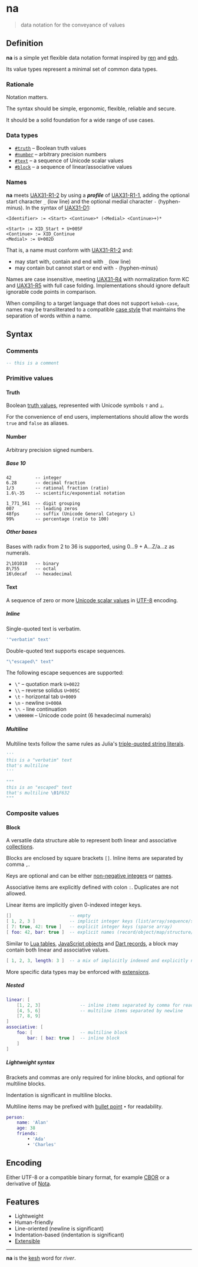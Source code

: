 # na

> data notation for the conveyance of values

## Definition

**na** is a simple yet flexible data notation format inspired by [ren](https://pointillistic.com/ren/) and [edn](https://github.com/edn-format/edn/).

Its value types represent a minimal set of common data types.

### Rationale

Notation matters.

The syntax should be simple, ergonomic, flexible, reliable and secure.

It should be a solid foundation for a wide range of use cases.

### Data types

- [`#truth`](#truth) – Boolean truth values
- [`#number`](#number) – arbitrary precision numbers
- [`#text`](#text) – a sequence of Unicode scalar values
- [`#block`](#block) – a sequence of linear/associative values

### Names

**na** meets [UAX31-R1-2](https://unicode.org/reports/tr31/#R1-2) by using a **_profile_** of [UAX31-R1-1](https://unicode.org/reports/tr31/#R1-1), adding the optional start character `_` (low line) and the optional medial character `-` (hyphen-minus). In the syntax of [UAX31-D1](https://unicode.org/reports/tr31/#D1):

    <Identifier> := <Start> <Continue>* (<Medial> <Continue>+)*

    <Start> := XID_Start + U+005F
    <Continue> := XID_Continue
    <Medial> := U+002D

That is, a name must conform with [UAX31-R1-2](https://unicode.org/reports/tr31/#R1-2) and:
- may start with, contain and end with `_` (low line)
- may contain but cannot start or end with `-` (hyphen-minus)

Names are case insensitive, meeting [UAX31-R4](https://unicode.org/reports/tr31/#R4) with normalization form KC and [UAX31-R5](https://unicode.org/reports/tr31/#R5) with full case folding. Implementations should ignore default ignorable code points in comparison.

When compiling to a target language that does not support `kebab-case`, names may be transliterated to a compatible [case style](https://en.wikipedia.org/wiki/Naming_convention_(programming)#Multiple-word_identifiers) that maintains the separation of words within a name.

## Syntax

### Comments

```lua
-- this is a comment
```

### Primitive values

#### Truth

Boolean [truth values](https://en.wikipedia.org/wiki/Truth_value), represented with Unicode symbols `⊤` and `⊥`.

For the convenience of end users, implementations should allow the words `true` and `false` as aliases.

#### Number

Arbitrary precision signed numbers.

##### Base 10

```euphoria
42         -- integer
6.28       -- decimal fraction
1/3        -- rational fraction (ratio)
1.6\-35    -- scientific/exponential notation
```

```euphoria
1_771_561  -- digit grouping
007        -- leading zeros
48fps      -- suffix (Unicode General Category L)
99%        -- percentage (ratio to 100)
```

##### Other bases

Bases with radix from 2 to 36 is supported, using 0…9 + A…Z/a…z as numerals.

```euphoria
2\101010   -- binary
8\755      -- octal
16\decaf   -- hexadecimal
```

#### Text

A sequence of zero or more [Unicode scalar values](https://www.unicode.org/glossary/#unicode_scalar_value) in [UTF-8](https://utf8everywhere.org/) encoding.

##### Inline

Single-quoted text is verbatim.

```lua
'"verbatim" text'
```

Double-quoted text supports escape sequences.

```lua
"\"escaped\" text"
```

The following escape sequences are supported:

- `\"` – quotation mark `U+0022`
- `\\` – reverse solidus `U+005C`
- `\t` - horizontal tab `U+0009`
- `\n` - newline `U+000A`
- `\␤` - line continuation
- `\HHHHHH` – Unicode code point (6 hexadecimal numerals)

##### Multiline

Multiline texts follow the same rules as Julia's [triple-quoted string literals](https://docs.julialang.org/en/v1/manual/strings/#Triple-Quoted-String-Literals).

```py
'''
this is a "verbatim" text
that's multiline
'''
```

```py
"""
this is an "escaped" text
that's multiline \01F632
"""
```

### Composite values

#### Block

A versatile data structure able to represent both linear and associative [collections](https://en.wikipedia.org/wiki/Collection_(abstract_data_type)).

Blocks are enclosed by square brackets `[]`. Inline items are separated by comma `,`.

Keys are optional and can be either [non-negative integers](#number) or [names](#names).

Associative items are explicitly defined with colon `:`. Duplicates are not allowed.

Linear items are implicitly given 0-indexed integer keys.

```lua
[]                      -- empty
[ 1, 2, 3 ]             -- implicit integer keys (list/array/sequence/stack/queue)
[ 7: true, 42: true ]   -- explicit integer keys (sparse array)
[ foo: 42, bar: true ]  -- explicit names (record/object/map/structure/dictionary/hash)
```

Similar to [Lua tables](https://www.lua.org/pil/2.5.html), [JavaScript objects](https://developer.mozilla.org/en-US/docs/Web/JavaScript/Reference/Global_Objects/Object) and [Dart records](https://dart.dev/language/records#record-fields), a block may contain both linear and associative values.

```lua
[ 1, 2, 3, length: 3 ]  -- a mix of implicitly indexed and explicitly named values
```

More specific data types may be enforced with [extensions](extended.md#standard-types).

##### Nested

```lua
linear: [
    [1, 2, 3]               -- inline items separated by comma for readability
    [4, 5, 6]               -- multiline items separated by newline
    [7, 8, 9]
]
associative: [
    foo: [                  -- multiline block
        bar: [ baz: true ]  -- inline block
    ]
]
```

##### Lightweight syntax

Brackets and commas are only required for inline blocks, and optional for multiline blocks.

Indentation is significant in multiline blocks.

Multiline items may be prefixed with [bullet point](https://en.wikipedia.org/wiki/Bullet_(typography)) `•` for readability.

```lua
person:
    name: 'Alan'
    age: 38
    friends:
        • 'Ada'
        • 'Charles'
```

## Encoding

Either UTF-8 or a compatible binary format, for example [CBOR](https://en.wikipedia.org/wiki/CBOR) or a derivative of [Nota](https://www.crockford.com/nota.html).

## Features

- Lightweight
- Human-friendly
- Line-oriented (newline is significant)
- Indentation-based (indentation is significant)
- [Extensible](extended.md)

---

**na** is the [kesh](https://www.ursulakleguin.com/kesh-music) word for _river_.
